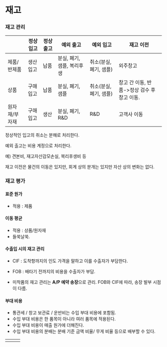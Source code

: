 # 재고

### 재고 관리

|               | 정상입고 | 정상출고 | 예외 출고                  | 예외 입고              | 재고 이전                                   |
| ------------- | -------- | -------- | -------------------------- | ---------------------- | ------------------------------------------- |
| 제품/반제품   | 생산입고 | 납품     | 분실, 폐기, 샘플, 복리후생 | 취소(분실, 폐기, 샘플) | 외주창고                                    |
| 상품          | 구매입고 | 납품     | 분실, 폐기, 샘플           | 취소(분실, 폐기, 샘플) | 창고 간 이동, 반품->정상 검수 후 창고 이동. |
| 원자재/부자재 | 구매입고 | 생산     | 분실, 폐기, R&D            | R&D                    | 고객사 이동                                 |

정상적인 입고의 취소는 분해로 처리한다.

예외 출고는 비용 계정으로 처리한다.

예) 견본비, 재고자산감모손실, 복리후생비 등

재고 이전은 물건의 이동은 있지만,  회계 상의 분개는 있지만 자산 상의 변화는 없다.

### 재고 평가

#### 표준 원가

- 적용 : 제품

#### 이동 평균

- 적용 : 상품/원자재
- 들쑥날쑥.

#### 수출입 시의 재고 관리

- CIF : 도착항까지의 인도 가격을 말하고 이를 수출자가 부담한다.
- FOB : 배타기 전까지의 비용을 수출자가 부담.

- 미착품의 재고 관리는 **A/P 예약 송장**으로 관리. FOB와 CIF에 따라, 송장 발부 시점이 다름. 

#### 부대 비용

- 통관세 / 창고 보관료 / 운반비는 수입 부대 비용에 포함됨.
- 수입 부대 비용은 한 품목이 아니라 여러 품목에 적용된다.
- 수입 부대 비용이 매출 원가에 더해진다.
- 수입 부대 비용의 분배는 분배 기준 금액 비율/ 무게 비율 등으로 배부할 수 있다. 

|      |      |      |
| ---- | ---- | ---- |
|      |      |      |

